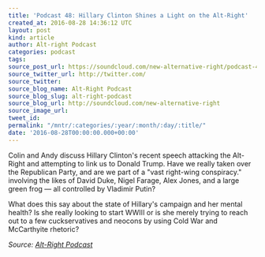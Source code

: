 ```yaml
---
title: 'Podcast 48: Hillary Clinton Shines a Light on the Alt-Right'
created_at: 2016-08-28 14:36:12 UTC
layout: post
kind: article
author: Alt-right Podcast
categories: podcast
tags: 
source_post_url: https://soundcloud.com/new-alternative-right/podcast-48-hillary-clinton-shines-a-light-on-the-alt-right
source_twitter_url: http://twitter.com/
source_twitter: 
source_blog_name: Alt-Right Podcast
source_blog_slug: alt-right-podcast
source_blog_url: http://soundcloud.com/new-alternative-right
source_image_url: 
tweet_id: 
permalink: "/mntr/:categories/:year/:month/:day/:title/"
date: '2016-08-28T00:00:00.000+00:00'
---
```

Colin and Andy discuss Hillary Clinton's recent speech attacking the Alt-Right and attempting to link us to Donald Trump. Have we really taken over the Republican Party, and are we part of a "vast right-wing conspiracy." involving the likes of David Duke, Nigel Farage, Alex Jones, and a large green frog — all controlled by Vladimir Putin? 

What does this say about the state of Hillary's campaign and her mental health? Is she really looking to start WWIII or is she merely trying to reach out to a few cuckservatives and neocons by using Cold War and McCarthyite rhetoric?<div class="">
    <i>Source: <a href="http://soundcloud.com/new-alternative-right">Alt-Right Podcast</a></i>
</div>
